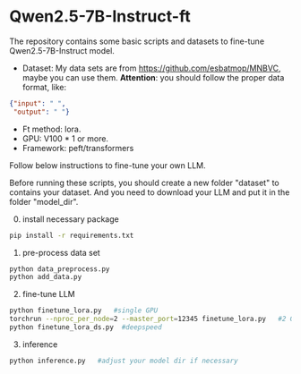 # Qwen2.5-7B-Instruct-ft
The repository contains some basic scripts and datasets to fine-tune Qwen2.5-7B-Instruct model.

- Dataset: My data sets are from https://github.com/esbatmop/MNBVC, maybe you can use them.
**Attention**: you should follow the proper data format, like:
```json
{"input": " ",
 "output": " "} 
```

- Ft method: lora.
- GPU: V100 * 1 or more.
- Framework: peft/transformers

Follow below instructions to fine-tune your own LLM.

Before running these scripts, you should create a new folder "dataset" to contains your dataset.
And you need to download your LLM and put it in the folder "model_dir".

0. install necessary package
```bash
pip install -r requirements.txt
```
1. pre-process data set
```bash
python data_preprocess.py
python add_data.py
```
2. fine-tune LLM
```bash
python finetune_lora.py   #single GPU
torchrun --nproc_per_node=2 --master_port=12345 finetune_lora.py   #2 GPUs
python finetune_lora_ds.py  #deepspeed
```
3. inference
```bash
python inference.py   #adjust your model dir if necessary
```
